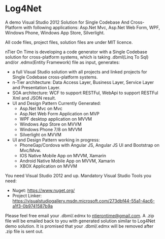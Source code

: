 # Log4Net
A demo Visual Studio 2012 Solution for Single Codebase And Cross-Platform with following applications: Asp.Net Mvc, Asp.Net Web Form, WPF, Windows Phone, Windows App Store, Silverlight.

All code files, project files, solution files are under MIT licence.


nTier On Time is developing a code generator with a Single Codebase solution  for cross-platform systems, which is taking .dbml(Linq To Sql) and/or .edmx(Entity Framework) file as input, generates:

* a full Visual Studio solution with all projects and linked projects for Single Codebase cross-platform systems.
* n-Tier architecture: Data Access Layer, Business Layer, Service Layer and Presentation Layer.
* SOA architecture: WCF to support RESTFul, WebApi to support RESTFul Xml and JSON result.
* UI and Design Pattern Currently Generated:
  - Asp.Net Mvc on Mvc
  - Asp.Net Web Form Application on MVP
  - WPF desktop application on MVVM
  - Windows App Store on MVVM
  - Windows Phone 7/8 on MVVM
  - Silverlight on MVVM
* UI and Design Pattern working in progress:
  - PhoneGap/Cordova with Angular JS, Angular JS UI and Bootstrap on Mvc/Mvw.
  - IOS Native Mobile App on MVVM, Xamarin
  - Android Native Mobile App on MVVM, Xamarin
  - XBOX Application on MVVM

You need Visual Studio 2012 and up.
Mandatory Visual Studio Tools you need:
* Nuget: https://www.nuget.org/
* Project Linker: https://visualstudiogallery.msdn.microsoft.com/273dbf44-55a1-4ac6-a1f3-0b9741587b9a

Please feel free email your .dbml/.edmx to ntierontime@gmail.com. A .zip file will be emailed back to you with generated solution similar to Log4Net demo solution. It is promised that your .dbml/.edmx will be removed after .zip file is sent out. 
